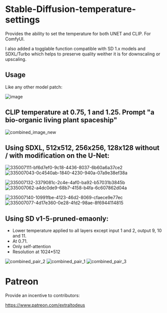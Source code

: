 # Stable-Diffusion-temperature-settings
Provides the ability to set the temperature for both UNET and CLIP. For ComfyUI.

I also added a togglable function compatible with SD 1.x models and SDXL/Turbo which helps to preserve quality weither it is for downscaling or upscaling.

## Usage

Like any other model patch:

![image](https://github.com/Extraltodeus/Stable-Diffusion-temperature-settings/assets/15731540/baafc52a-452b-499f-8aec-2092b019e71f)


## CLIP temperature at 0.75, 1 and 1.25. Prompt "a bio-organic living plant spaceship"

![combined_image_new](https://github.com/Extraltodeus/Stable-Diffusion-temperature-settings/assets/15731540/12034834-43d0-44a5-a603-6c87d1bc6e5d)


## Using SDXL, 512x512, 256x256, 128x128 without / with modification on the U-Net:

![335007111-bf6d7ef0-9c18-4436-8037-6b60a6a37ce2](https://github.com/Extraltodeus/Stable-Diffusion-temperature-settings/assets/15731540/e47775e0-1b36-46f9-9eac-5467ed8b6715)![335007043-0c4540ab-1840-4230-940a-07a9e38ef38a](https://github.com/Extraltodeus/Stable-Diffusion-temperature-settings/assets/15731540/3aecf1b1-85a8-4362-a7e1-e76048ca5f4b)

![335007132-3379081c-2c4e-4af0-ba92-b57031b3845b](https://github.com/Extraltodeus/Stable-Diffusion-temperature-settings/assets/15731540/ec1680c2-bb8f-4c50-855d-aeb5e0858a05)![335007062-a4dc0de9-68b7-4158-b4fa-6c607862d04a](https://github.com/Extraltodeus/Stable-Diffusion-temperature-settings/assets/15731540/1304717f-91d6-48a9-991f-b9a725ddff9d)


![335007140-10991fbe-4123-46d2-8069-cfaece9e77ec](https://github.com/Extraltodeus/Stable-Diffusion-temperature-settings/assets/15731540/b8e33680-cc4c-420c-b128-6b790a05ca12)![335007077-4d17e360-0e28-4fd2-98ae-8f6944114815](https://github.com/Extraltodeus/Stable-Diffusion-temperature-settings/assets/15731540/ff1c7ef5-1bbb-49bb-b53d-f14c4efe44bd)



## Using SD v1-5-pruned-emaonly:

- Lower temperature applied to all layers except input 1 and 2, output 9, 10 and 11.
- At 0.71.
- Only self-attention
- Resolution at 1024*512

![combined_pair_2](https://github.com/Extraltodeus/Stable-Diffusion-temperature-settings/assets/15731540/5e5403ea-2cb3-462c-a9f1-6cc7b1ddbaea)
![combined_pair_1](https://github.com/Extraltodeus/Stable-Diffusion-temperature-settings/assets/15731540/84fed1e4-a7ba-4f2a-8562-e3573f0aab8f)
![combined_pair_3](https://github.com/Extraltodeus/Stable-Diffusion-temperature-settings/assets/15731540/c6703c21-0d63-404e-9bf8-3a7c580f59e7)




# Patreon

Provide an incentive to contributors:

https://www.patreon.com/extraltodeus
